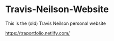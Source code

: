 # Travis-Neilson-Website
This is the (old) Travis Neilson personal website


https://traportfolio.netlify.com/
